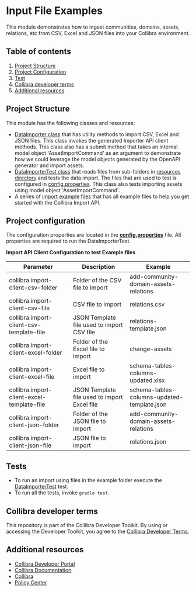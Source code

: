 # Input File Examples

This module demonstrates how to ingest communities, domains, assets, relations, etc from CSV, Excel and JSON files into your Collibra environment.

## Table of contents
1. [Project Structure](#project-structure)
1. [Project Configuration](#project-configuration)
1. [Test](#tests)
1. [Collibra developer terms](#collibra-developer-terms)
1. [Additional resources](#additional-resources)

## Project Structure

This module has the following classes and resources:
- [DataImporter class](src/main/java/com/collibra/importer/app/DataImporter.java) that has utility methods to import CSV, Excel and JSON files. This class
  invokes the generated Importer API client methods. This class also has a submit method that takes an internal model object 'AssetImportCommand' as an argument 
  to demonstrate how we could leverage the model objects generated by the OpenAPI generator and import assets.
- [DataImporterTest class](src/test/java/com/collibra/importer/app/DataImporterTest.java) that reads files from sub-folders in [resources directory](src/test/resources) and tests the data import. 
  The files that are used to test is configured in [config.properties](../import-api-java-client/src/main/resources/config.properties). This class also tests importing assets using model object 'AssetImportCommand'.
- A series of [import example files](src/test/resources/README.md) that has all example files to help you get started with the Collibra Import API.

## Project configuration

The configuration properties are located in the [**config.properties**](../import-api-java-client/src/main/resources/config.properties) file.
All properties are required to run the DataImporterTest.

**Import API Client Configuration to test Example files** 

Parameter | Description | Example
--- | --- | ---
collibra.import-client-csv-folder | Folder of the CSV file to import | add-community-domain-assets-relations
collibra.import-client-csv-file | CSV file to import | relations.csv
collibra.import-client-csv-template-file | JSON Template file used to import CSV file | relations-template.json
collibra.import-client-excel-folder | Folder of the Excel file to import | change-assets
collibra.import-client-excel-file | Excel file to import | schema-tables-columns-updated.xlsx
collibra.import-client-excel-template-file | JSON Template file used to import Excel file | schema-tables-columns-updated-template.json
collibra.import-client-json-folder| Folder of the JSON file to import | add-community-domain-assets-relations
collibra.import-client-json-file | JSON file to import | relations.json

## Tests

- To run an import using files in the example folder execute the
  [DataImporterTest](src/test/java/com/collibra/importer/app/DataImporterTest.java) test.
- To run all the tests, invoke `gradle test`. 
  

## Collibra developer terms

This repository is part of the Collibra Developer Toolkit. By using or accessing
the Developer Toolkit, you agree to the [Collibra Developer Terms](https://www.collibra.com/developer-terms).

<a name="resources"></a>
## Additional resources

- [Collibra Developer Portal](https://developer.collibra.com/)
- [Collibra Documentation](https://community.collibra.com/documentation/)
- [Collibra](https://www.collibra.com/)
- [Policy Center](https://www.collibra.com/policies/)
